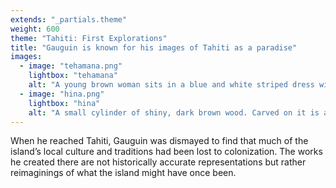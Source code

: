 ```yaml
---
extends: "_partials.theme"
weight: 600
theme: "Tahiti: First Explorations"
title: "Gauguin is known for his images of Tahiti as a paradise"
images:
  - image: "tehamana.png"
    lightbox: "tehamana"
    alt: "A young brown woman sits in a blue and white striped dress with a lace collar. Two mangoes rest beside her. She has white and red flowers in her hair and she holds a fan in the shape of a spade. In the background reads 'Merahi metua no Tehamana.'"
  - image: "hina.png"
    lightbox: "hina"
    alt: "A small cylinder of shiny, dark brown wood. Carved on it is a woman styled to look like an ancient cave drawing."
---
```


When he reached Tahiti, Gauguin was dismayed to find that much of the island’s local culture and traditions had been lost to colonization. The works he created there are not historically accurate representations but rather reimaginings of what the island might have once been.
